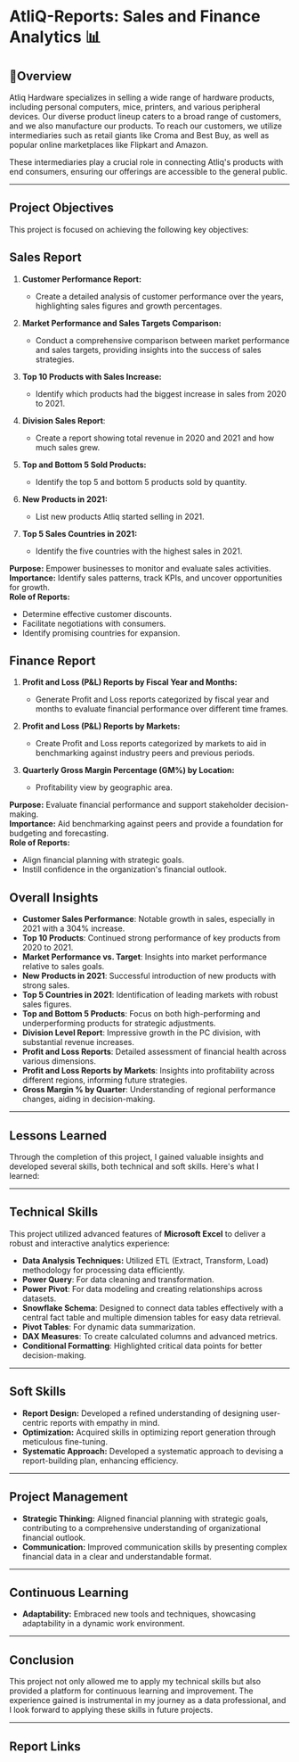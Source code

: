 # AtliQ-Reports: Sales and Finance Analytics 📊

## 🌟Overview

Atliq Hardware specializes in selling a wide range of hardware products, including personal computers, mice, printers, and various peripheral devices. Our diverse product lineup caters to a broad range of customers, and we also manufacture our products. To reach our customers, we utilize intermediaries such as retail giants like Croma and Best Buy, as well as popular online marketplaces like Flipkart and Amazon.

These intermediaries play a crucial role in connecting Atliq's products with end consumers, ensuring our offerings are accessible to the general public.

---
## Project Objectives

This project is focused on achieving the following key objectives:

## Sales Report
1. **Customer Performance Report:**
   - Create a detailed analysis of customer performance over the years, highlighting sales figures and growth percentages.

2. **Market Performance and Sales Targets Comparison:**
   - Conduct a comprehensive comparison between market performance and sales targets, providing insights into the success of sales strategies.
3. **Top 10 Products with Sales Increase:**
   - Identify which products had the biggest increase in sales from 2020 to 2021.
4. **Division Sales Report**:
   - Create a report showing total revenue in 2020 and 2021 and how much sales grew.
5. **Top and Bottom 5 Sold Products:**
   - Identify the top 5 and bottom 5 products sold by quantity.
6. **New Products in 2021:**
   - List new products Atliq started selling in 2021.
7. **Top 5 Sales Countries in 2021:**
   - Identify the five countries with the highest sales in 2021.

**Purpose:** Empower businesses to monitor and evaluate sales activities.  
**Importance:** Identify sales patterns, track KPIs, and uncover opportunities for growth.  
**Role of Reports:**  
- Determine effective customer discounts.  
- Facilitate negotiations with consumers.  
- Identify promising countries for expansion.

## Finance Report  
1. **Profit and Loss (P&L) Reports by Fiscal Year and Months:**
   - Generate Profit and Loss reports categorized by fiscal year and months to evaluate financial performance over different time frames.

2. **Profit and Loss (P&L) Reports by Markets:**
   - Create Profit and Loss reports categorized by markets to aid in benchmarking against industry peers and previous periods.
  
3. **Quarterly Gross Margin Percentage (GM%) by Location:**
    - Profitability view by geographic area.
     
**Purpose:** Evaluate financial performance and support stakeholder decision-making.  
**Importance:** Aid benchmarking against peers and provide a foundation for budgeting and forecasting.  
**Role of Reports:**  
- Align financial planning with strategic goals.  
- Instill confidence in the organization's financial outlook.

## Overall Insights
- **Customer Sales Performance**: Notable growth in sales, especially in 2021 with a 304% increase.
- **Top 10 Products**: Continued strong performance of key products from 2020 to 2021.
- **Market Performance vs. Target**: Insights into market performance relative to sales goals.
- **New Products in 2021**: Successful introduction of new products with strong sales.
- **Top 5 Countries in 2021**: Identification of leading markets with robust sales figures.
- **Top and Bottom 5 Products**: Focus on both high-performing and underperforming products for strategic adjustments.
- **Division Level Report**: Impressive growth in the PC division, with substantial revenue increases.
- **Profit and Loss Reports**: Detailed assessment of financial health across various dimensions.
- **Profit and Loss Reports by Markets**: Insights into profitability across different regions, informing future strategies.
- **Gross Margin % by Quarter**: Understanding of regional performance changes, aiding in decision-making.

---

## Lessons Learned

Through the completion of this project, I gained valuable insights and developed several skills, both technical and soft skills. Here's what I learned:

---

## Technical Skills
This project utilized advanced features of **Microsoft Excel** to deliver a robust and interactive analytics experience:

- **Data Analysis Techniques:** Utilized ETL (Extract, Transform, Load) methodology for processing data efficiently.
- **Power Query**: For data cleaning and transformation.
- **Power Pivot**: For data modeling and creating relationships across datasets.
- **Snowflake Schema**: Designed to connect data tables effectively with a central fact table and multiple dimension tables for easy data retrieval.
- **Pivot Tables**: For dynamic data summarization.
- **DAX Measures**: To create calculated columns and advanced metrics.
- **Conditional Formatting**: Highlighted critical data points for better decision-making.

---
## Soft Skills

- **Report Design:** Developed a refined understanding of designing user-centric reports with empathy in mind.
- **Optimization:** Acquired skills in optimizing report generation through meticulous fine-tuning.
- **Systematic Approach:** Developed a systematic approach to devising a report-building plan, enhancing efficiency.

---

## Project Management

- **Strategic Thinking:** Aligned financial planning with strategic goals, contributing to a comprehensive understanding of organizational financial outlook.
- **Communication:** Improved communication skills by presenting complex financial data in a clear and understandable format.

---

## Continuous Learning

- **Adaptability:** Embraced new tools and techniques, showcasing adaptability in a dynamic work environment.

---

## Conclusion

This project not only allowed me to apply my technical skills but also provided a platform for continuous learning and improvement. The experience gained is instrumental in my journey as a data professional, and I look forward to applying these skills in future projects.

---

## Report Links

